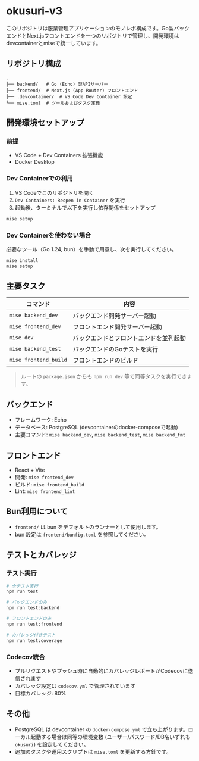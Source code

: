 # okusuri-v3

このリポジトリは服薬管理アプリケーションのモノレポ構成です。Go製バックエンドとNext.jsフロントエンドを一つのリポジトリで管理し、開発環境はdevcontainerとmiseで統一しています。

## リポジトリ構成

```
.
├── backend/   # Go (Echo) 製APIサーバー
├── frontend/  # Next.js (App Router) フロントエンド
├── .devcontainer/  # VS Code Dev Container 設定
└── mise.toml  # ツールおよびタスク定義
```

## 開発環境セットアップ

### 前提
- VS Code + Dev Containers 拡張機能
- Docker Desktop

### Dev Containerでの利用
1. VS Codeでこのリポジトリを開く
2. `Dev Containers: Reopen in Container` を実行
3. 起動後、ターミナルで以下を実行し依存関係をセットアップ

```bash
mise setup
```

### Dev Containerを使わない場合
必要なツール（Go 1.24, bun）を手動で用意し、次を実行してください。

```bash
mise install
mise setup
```

## 主要タスク

| コマンド | 内容 |
| --- | --- |
| `mise backend_dev` | バックエンド開発サーバー起動 |
| `mise frontend_dev` | フロントエンド開発サーバー起動 |
| `mise dev` | バックエンドとフロントエンドを並列起動 |
| `mise backend_test` | バックエンドのGoテストを実行 |
| `mise frontend_build` | フロントエンドのビルド |

> ルートの `package.json` からも `npm run dev` 等で同等タスクを実行できます。

## バックエンド
- フレームワーク: Echo
- データベース: PostgreSQL (devcontainerのdocker-composeで起動)
- 主要コマンド: `mise backend_dev`, `mise backend_test`, `mise backend_fmt`

## フロントエンド
- React + Vite
- 開発: `mise frontend_dev`
- ビルド: `mise frontend_build`
- Lint: `mise frontend_lint`

## Bun利用について
- `frontend/` は bun をデフォルトのランナーとして使用します。
- bun 設定は `frontend/bunfig.toml` を参照してください。

## テストとカバレッジ

### テスト実行
```bash
# 全テスト実行
npm run test

# バックエンドのみ
npm run test:backend

# フロントエンドのみ
npm run test:frontend

# カバレッジ付きテスト
npm run test:coverage
```

### Codecov統合
- プルリクエストやプッシュ時に自動的にカバレッジレポートがCodecovに送信されます
- カバレッジ設定は `codecov.yml` で管理されています
- 目標カバレッジ: 80%

## その他
- PostgreSQL は devcontainer の `docker-compose.yml` で立ち上がります。ローカル起動する場合は同等の環境変数 (ユーザー/パスワード/DB名いずれも `okusuri`) を設定してください。
- 追加のタスクや運用スクリプトは `mise.toml` を更新する方針です。

